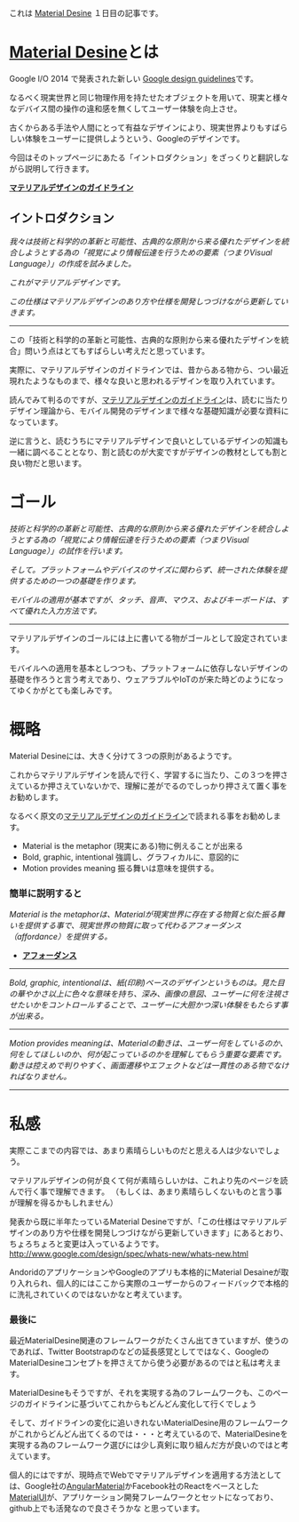 これは [Material Desine](http://www.adventar.org/calendars/495) １日目の記事です。

# [Material Desine](http://www.google.com/design/spec/material-design/introduction.html)とは

Google I/O 2014 で発表された新しい [Google design guidelines](http://www.google.com/design/)です。

なるべく現実世界と同じ物理作用を持たせたオブジェクトを用いて、現実と様々なデバイス間の操作の違和感を無くしてユーザー体験を向上させ。

古くからある手法や人間にとって有益なデザインにより、現実世界よりもすばらしい体験をユーザーに提供しようという、Googleのデザインです。

今回はそのトップページにあたる「イントロダクション」をざっくりと翻訳しながら説明して行きます。

 **[マテリアルデザインのガイドライン](http://www.google.com/design/spec/material-design/introduction.html)**

## イントロダクション

_我々は技術と科学的の革新と可能性、古典的な原則から来る優れたデザインを統合しようとする為の「視覚により情報伝達を行うための要素（つまりVisual Language）」の作成を試みました。_

_これがマテリアルデザインです。_

_この仕様はマテリアルデザインのあり方や仕様を開発しつづけながら更新していきます。_


---

 この「技術と科学的の革新と可能性、古典的な原則から来る優れたデザインを統合」問いう点はとてもすばらしい考えだと思っています。

実際に、マテリアルデザインのガイドラインでは、昔からある物から、つい最近現れたようなものまで、様々な良いと思われるデザインを取り入れています。

 読んでみて判るのですが、[マテリアルデザインのガイドライン](http://www.google.com/design/spec/material-design/introduction.html)は、読むに当たりデザイン理論から、モバイル開発のデザインまで様々な基礎知識が必要な資料になっています。

 逆に言うと、読むうちにマテリアルデザインで良いとしているデザインの知識も一緒に調べることとなり、割と読むのが大変ですがデザインの教材としても割と良い物だと思います。


# ゴール

_技術と科学的の革新と可能性、古典的な原則から来る優れたデザインを統合しようとする為の「視覚により情報伝達を行うための要素（つまりVisual Language）」の試作を行います。_

_そして。プラットフォームやデバイスのサイズに関わらず、統一された体験を提供するための一つの基礎を作ります。_

_モバイルの適用が基本ですが、タッチ、音声、マウス、およびキーボードは、すべて優れた入力方法です。_


---

マテリアルデザインのゴールには上に書いてる物がゴールとして設定されています。

モバイルへの適用を基本としつつも、プラットフォームに依存しないデザインの基礎を作ろうと言う考えであり、ウェアラブルやIoTのが来た時どのようになってゆくかがとても楽しみです。


# 概略

Material Desineには、大きく分けて３つの原則があるようです。

これからマテリアルデザインを読んで行く、学習するに当たり、この３つを押さえているか押さえていないかで、理解に差がでるのでしっかり押さえて置く事をお勧めします。

なるべく原文の[マテリアルデザインのガイドライン](http://www.google.com/design/spec/material-design/introduction.html)で読まれる事をお勧めします。

 * Material is the metaphor (現実にある)物に例えることが出来る
 * Bold, graphic, intentional 強調し、グラフィカルに、意図的に
 * Motion provides meaning 振る舞いは意味を提供する。

### 簡単に説明すると


_Material is the metaphorは、Materialが現実世界に存在する物質と似た振る舞いを提供する事で、現実世界の物質に取って代わるアフォーダンス（affordance）を提供する。_

 * **[アフォーダンス](http://ja.wikipedia.org/wiki/%E3%82%A2%E3%83%95%E3%82%A9%E3%83%BC%E3%83%80%E3%83%B3%E3%82%B9)**


---

_Bold, graphic, intentionalは、紙(印刷)ベースのデザインというものは。見た目の華やかさ以上に色々な意味を持ち、深み、画像の意図、ユーザーに何を注視させたいかをコントロールすることで、ユーザーに大胆かつ深い体験をもたらす事が出来る。_


---

_Motion provides meaningは、Materialの動きは、ユーザー何をしているのか、何をしてほしいのか、何が起こっているのかを理解してもらう重要な要素です。
動きは控えめで判りやすく、画面遷移やエフェクトなどは一貫性のある物でなければなりません。_


---

# 私感

実際ここまでの内容では、あまり素晴らしいものだと思える人は少ないでしょう。

マテリアルデザインの何が良くて何が素晴らしいかは、これより先のページを読んで行く事で理解できます。
（もしくは、あまり素晴らしくないものと言う事が理解を得るかもしれません）

発表から既に半年たっているMaterial Desineですが、「この仕様はマテリアルデザインのあり方や仕様を開発しつづけながら更新していきます」にあるとおり、ちょろちょろと変更は入っているようです。
http://www.google.com/design/spec/whats-new/whats-new.html

AndoridのアプリケーションやGoogleのアプリも本格的にMaterial Desaineが取り入れられ、個人的にはここから実際のユーザーからのフィードバックで本格的に洗礼されていくのではないかなと考えています。

### 最後に

最近MaterialDesine関連のフレームワークがたくさん出てきていますが、使うのであれば、Twitter Bootstrapのなどの延長感覚としてではなく、GoogleのMaterialDesineコンセプトを押さえてから使う必要があるのではと私は考えます。

MaterialDesineもそうですが、それを実現する為のフレームワークも、このページのガイドラインに基づいてこれからもどんどん変化して行くでしょう

そして、ガイドラインの変化に追いきれないMaterialDesine用のフレームワークがこれからどんどん出てくるのでは・・・と考えているので、MaterialDesineを実現する為のフレームワーク選びには少し真剣に取り組んだ方が良いのではと考えています。

個人的にはですが、現時点でWebでマテリアルデザインを適用する方法としては、Google社の[AngularMaterial](https://material.angularjs.org/#/)かFacebook社のReactをベースとした[MaterialUI](http://callemall.github.io/material-ui/#/)が、アプリケーション開発フレームワークとセットになっており、github上でも活発なので良さそうかな
と思っています。

